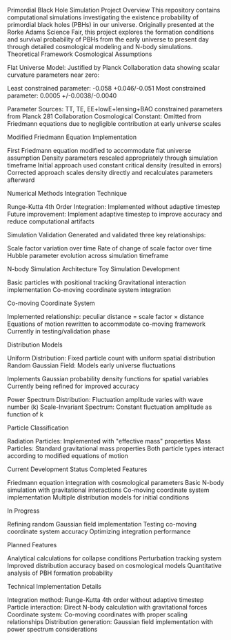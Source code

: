 Primordial Black Hole Simulation
Project Overview
This repository contains computational simulations investigating the existence probability of primordial black holes (PBHs) in our universe. Originally presented at the Rorke Adams Science Fair, this project explores the formation conditions and survival probability of PBHs from the early universe to present day through detailed cosmological modeling and N-body simulations.
Theoretical Framework
Cosmological Assumptions

Flat Universe Model: Justified by Planck Collaboration data showing scalar curvature parameters near zero:

Least constrained parameter: -0.058 +0.046/-0.051
Most constrained parameter: 0.0005 +/-0.0038/-0.0040


Parameter Sources: TT, TE, EE+lowE+lensing+BAO constrained parameters from Planck 281 Collaboration
Cosmological Constant: Omitted from Friedmann equations due to negligible contribution at early universe scales

Modified Friedmann Equation Implementation

First Friedmann equation modified to accommodate flat universe assumption
Density parameters rescaled appropriately through simulation timeframe
Initial approach used constant critical density (resulted in errors)
Corrected approach scales density directly and recalculates parameters afterward

Numerical Methods
Integration Technique

Runge-Kutta 4th Order Integration: Implemented without adaptive timestep
Future improvement: Implement adaptive timestep to improve accuracy and reduce computational artifacts

Simulation Validation
Generated and validated three key relationships:

Scale factor variation over time
Rate of change of scale factor over time
Hubble parameter evolution across simulation timeframe

N-body Simulation Architecture
Toy Simulation Development

Basic particles with positional tracking
Gravitational interaction implementation
Co-moving coordinate system integration

Co-moving Coordinate System

Implemented relationship: peculiar distance = scale factor × distance
Equations of motion rewritten to accommodate co-moving framework
Currently in testing/validation phase

Distribution Models

Uniform Distribution: Fixed particle count with uniform spatial distribution
Random Gaussian Field: Models early universe fluctuations

Implements Gaussian probability density functions for spatial variables
Currently being refined for improved accuracy


Power Spectrum Distribution: Fluctuation amplitude varies with wave number (k)
Scale-Invariant Spectrum: Constant fluctuation amplitude as function of k

Particle Classification

Radiation Particles: Implemented with "effective mass" properties
Mass Particles: Standard gravitational mass properties
Both particle types interact according to modified equations of motion

Current Development Status
Completed Features

Friedmann equation integration with cosmological parameters
Basic N-body simulation with gravitational interactions
Co-moving coordinate system implementation
Multiple distribution models for initial conditions

In Progress

Refining random Gaussian field implementation
Testing co-moving coordinate system accuracy
Optimizing integration performance

Planned Features

Analytical calculations for collapse conditions
Perturbation tracking system
Improved distribution accuracy based on cosmological models
Quantitative analysis of PBH formation probability

Technical Implementation Details

Integration method: Runge-Kutta 4th order without adaptive timestep
Particle interaction: Direct N-body calculation with gravitational forces
Coordinate system: Co-moving coordinates with proper scaling relationships
Distribution generation: Gaussian field implementation with power spectrum considerations
